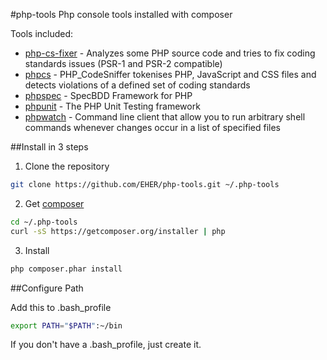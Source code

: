 #php-tools
Php console tools installed with composer

Tools included:
- [php-cs-fixer][php-cs-fixer] - Analyzes some PHP source code and tries to fix coding standards issues (PSR-1 and PSR-2 compatible)
- [phpcs][phpcs] - PHP_CodeSniffer tokenises PHP, JavaScript and CSS files and detects violations of a defined set of coding standards
- [phpspec][phpspec] - SpecBDD Framework for PHP
- [phpunit][phpunit] - The PHP Unit Testing framework
- [phpwatch][phpwatch] - Command line client that allow you to run arbitrary shell commands whenever changes occur in a list of specified files

##Install in 3 steps

1. Clone the repository
```bash
git clone https://github.com/EHER/php-tools.git ~/.php-tools
```

2. Get [composer]
```bash
cd ~/.php-tools
curl -sS https://getcomposer.org/installer | php
```

3. Install
```bash
php composer.phar install
```

##Configure Path

Add this to .bash_profile
```bash
export PATH="$PATH":~/bin
```
If you don't have a .bash_profile, just create it.

[composer]: http://getcomposer.org/
[php-cs-fixer]: https://github.com/fabpot/php-cs-fixer
[phpcs]: https://github.com/squizlabs/PHP_CodeSniffer
[phpspec]: https://github.com/phpspec/phpspec
[phpunit]: https://github.com/sebastianbergmann/phpunit
[phpwatch]: https://github.com/EHER/phpwatch
